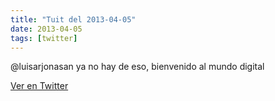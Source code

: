 ```yaml
---
title: "Tuit del 2013-04-05"
date: 2013-04-05
tags: [twitter]
---
```


@luisarjonasan ya no hay de eso, bienvenido al mundo digital



[Ver en Twitter](https://twitter.com/i/web/status/320319960368939008)
